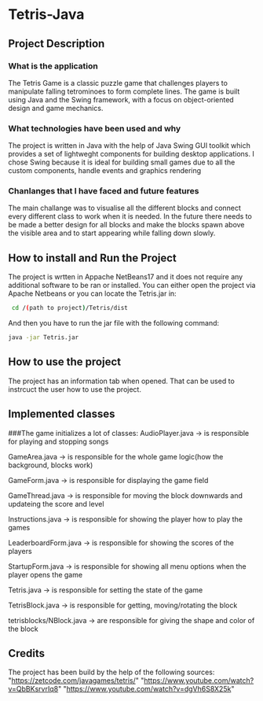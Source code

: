 # Tetris-Java

## Project Description

### What is the application

The Tetris Game is a classic puzzle game that challenges players to manipulate falling tetrominoes to form complete lines. The game is built using Java and the Swing framework, with a focus on object-oriented design and game mechanics.

### What technologies have been used and why
    
The project is written in Java with the help of Java Swing GUI toolkit which provides a set of lightweght components for building desktop applications. I chose Swing because it is ideal for building small games due to all the custom components, handle events and graphics rendering

### Chanlanges that I have faced and future features

The main challange was to visualise all the different blocks and connect every different class to work when it is needed. In the future there needs to be made a better design for all blocks and make the blocks spawn above the visible area and to start appearing while falling down slowly.

## How to install and Run the Project

The project is wrtten in Appache NetBeans17 and it does not require any additional software to be ran or installed. You can either open the project via Apache Netbeans or you can locate the Tetris.jar in: 

```bash
 cd /(path to project)/Tetris/dist
```

And then you have to run the jar file with the following command: 

```bash
java -jar Tetris.jar
```
 
## How to use the project 

The project has an information tab when opened. That can be used to instrcuct the user how to use the project.

## Implemented classes

###The game initializes a lot of classes: 
AudioPlayer.java -> is responsible for playing and stopping songs

GameArea.java -> is responsible for the whole game logic(how the background, blocks work)

GameForm.java -> is responsible for displaying the game field

GameThread.java -> is responsible for moving the block downwards and updateing the score and level

Instructions.java -> is responsible for showing the player how to play the games

LeaderboardForm.java -> is responsible for showing the scores of the players
 
StartupForm.java -> is responsible for showing all menu options when the player opens the game

Tetris.java -> is responsible for setting the state of the game

TetrisBlock.java -> is responsible for getting, moving/rotating the block


tetrisblocks/NBlock.java -> are responsible for giving the shape and color of the block

## Credits
The project has been build by the help of the following sources:
"https://zetcode.com/javagames/tetris/"
"https://www.youtube.com/watch?v=QbBKsrvrIq8"
"https://www.youtube.com/watch?v=dgVh6S8X25k"
